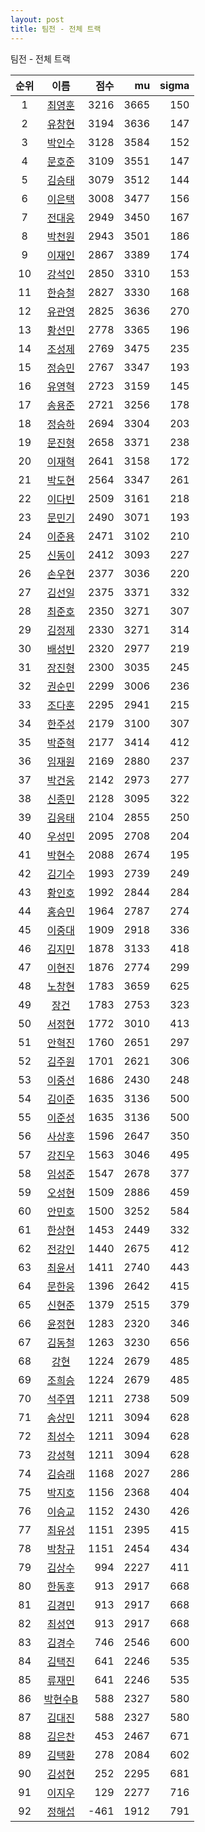 ```yaml
---
layout: post
title: 팀전 - 전체 트랙
---
```


팀전 - 전체 트랙

| 순위 | 이름 | 점수 | mu | sigma |
|:---:|:---:|---:|---:|---:|
| 1 | [최영훈](../choiyeonghun) | 3216 | 3665 | 150 |
| 2 | [유창현](../yuchanghyeon) | 3194 | 3636 | 147 |
| 3 | [박인수](../bakinsu) | 3128 | 3584 | 152 |
| 4 | [문호준](../munhojun) | 3109 | 3551 | 147 |
| 5 | [김승태](../gimseungtae) | 3079 | 3512 | 144 |
| 6 | [이은택](../ieuntaek) | 3008 | 3477 | 156 |
| 7 | [전대웅](../jeondaewoong) | 2949 | 3450 | 167 |
| 8 | [박천원](../bakcheonwon) | 2943 | 3501 | 186 |
| 9 | [이재인](../ijaein) | 2867 | 3389 | 174 |
| 10 | [강석인](../gangseokin) | 2850 | 3310 | 153 |
| 11 | [한승철](../hanseungcheol) | 2827 | 3330 | 168 |
| 12 | [유관영](../yugwanyeong) | 2825 | 3636 | 270 |
| 13 | [황선민](../hwangseongmin) | 2778 | 3365 | 196 |
| 14 | [조성제](../joseongje) | 2769 | 3475 | 235 |
| 15 | [정승민](../jeongseungmin) | 2767 | 3347 | 193 |
| 16 | [유영혁](../yuyeonghyeok) | 2723 | 3159 | 145 |
| 17 | [송용준](../songyongjun) | 2721 | 3256 | 178 |
| 18 | [정승하](../jeongseungha) | 2694 | 3304 | 203 |
| 19 | [문진형](../munjinhyeong) | 2658 | 3371 | 238 |
| 20 | [이재혁](../ijaehyeok) | 2641 | 3158 | 172 |
| 21 | [박도현](../bakdohyeon) | 2564 | 3347 | 261 |
| 22 | [이다빈](../idabin) | 2509 | 3161 | 218 |
| 23 | [문민기](../munmingi) | 2490 | 3071 | 193 |
| 24 | [이준용](../ijunyong) | 2471 | 3102 | 210 |
| 25 | [신동이](../shindongi) | 2412 | 3093 | 227 |
| 26 | [손우현](../sonuhyeon) | 2377 | 3036 | 220 |
| 27 | [김선일](../gimseonil) | 2375 | 3371 | 332 |
| 28 | [최준호](../choijunho) | 2350 | 3271 | 307 |
| 29 | [김정제](../gimjeongje) | 2330 | 3271 | 314 |
| 30 | [배성빈](../baeseongbin) | 2320 | 2977 | 219 |
| 31 | [장진형](../jangjinhyeong) | 2300 | 3035 | 245 |
| 32 | [권순민](../gweonsoonmin) | 2299 | 3006 | 236 |
| 33 | [조다훈](../jodahun) | 2295 | 2941 | 215 |
| 34 | [한주성](../hanjuseong) | 2179 | 3100 | 307 |
| 35 | [박준혁](../bakjunhyeok) | 2177 | 3414 | 412 |
| 36 | [임재원](../imjaewon) | 2169 | 2880 | 237 |
| 37 | [박건웅](../bakgeonung) | 2142 | 2973 | 277 |
| 38 | [신종민](../shinjongmin) | 2128 | 3095 | 322 |
| 39 | [김응태](../gimeungtae) | 2104 | 2855 | 250 |
| 40 | [우성민](../useongmin) | 2095 | 2708 | 204 |
| 41 | [박현수](../bakhyeonsu) | 2088 | 2674 | 195 |
| 42 | [김기수](../gimgisu) | 1993 | 2739 | 249 |
| 43 | [황인호](../hwanginho) | 1992 | 2844 | 284 |
| 44 | [홍승민](../hongseungmin) | 1964 | 2787 | 274 |
| 45 | [이중대](../ijungdae) | 1909 | 2918 | 336 |
| 46 | [김지민](../gimjimin) | 1878 | 3133 | 418 |
| 47 | [이현진](../ihyeonjin) | 1876 | 2774 | 299 |
| 48 | [노창현](../nochanghyeon) | 1783 | 3659 | 625 |
| 49 | [장건](../janggeon) | 1783 | 2753 | 323 |
| 50 | [서정현](../seojeonghyeon) | 1772 | 3010 | 413 |
| 51 | [안혁진](../anhyeokjin) | 1760 | 2651 | 297 |
| 52 | [김주원](../gimjuwon) | 1701 | 2621 | 306 |
| 53 | [이중선](../ijungseon) | 1686 | 2430 | 248 |
| 54 | [김이준](../gimijun) | 1635 | 3136 | 500 |
| 55 | [이준성](../ijunseong) | 1635 | 3136 | 500 |
| 56 | [사상훈](../sasanghun) | 1596 | 2647 | 350 |
| 57 | [강진우](../gangjinwu) | 1563 | 3046 | 495 |
| 58 | [임성준](../imseongjun) | 1547 | 2678 | 377 |
| 59 | [오성현](../oseonghyeon) | 1509 | 2886 | 459 |
| 60 | [안민호](../anminho) | 1500 | 3252 | 584 |
| 61 | [한상현](../hansanghyeon) | 1453 | 2449 | 332 |
| 62 | [전강인](../jeongangin) | 1440 | 2675 | 412 |
| 63 | [최윤서](../choiyunseo) | 1411 | 2740 | 443 |
| 64 | [문한웅](../munhanung) | 1396 | 2642 | 415 |
| 65 | [신현준](../shinhyeonjun) | 1379 | 2515 | 379 |
| 66 | [윤정현](../yunjeonghyeon) | 1283 | 2320 | 346 |
| 67 | [김동철](../gimdongcheol) | 1263 | 3230 | 656 |
| 68 | [강현](../ganghyeon) | 1224 | 2679 | 485 |
| 69 | [조희승](../joheeseung) | 1224 | 2679 | 485 |
| 70 | [석주엽](../seokjuyeob) | 1211 | 2738 | 509 |
| 71 | [송상민](../songsangmin) | 1211 | 3094 | 628 |
| 72 | [최성수](../choiseongsu) | 1211 | 3094 | 628 |
| 73 | [강성혁](../gangseonghyeok) | 1211 | 3094 | 628 |
| 74 | [김승래](../gimseungrae) | 1168 | 2027 | 286 |
| 75 | [박지호](../bakjiho) | 1156 | 2368 | 404 |
| 76 | [이승교](../iseunggyo) | 1152 | 2430 | 426 |
| 77 | [최유성](../choiyuseong) | 1151 | 2395 | 415 |
| 78 | [박창규](../bakchanggyu) | 1151 | 2454 | 434 |
| 79 | [김상수](../gimsangsu) | 994 | 2227 | 411 |
| 80 | [한동훈](../handonghun) | 913 | 2917 | 668 |
| 81 | [김경민](../gimgyeongmin) | 913 | 2917 | 668 |
| 82 | [최성연](../choiseongyeon) | 913 | 2917 | 668 |
| 83 | [김경수](../gimgyeongsu) | 746 | 2546 | 600 |
| 84 | [김택진](../gimtaekjin) | 641 | 2246 | 535 |
| 85 | [류재민](../ryujaemin) | 641 | 2246 | 535 |
| 86 | [박현수B](../bakhyeonsu-b) | 588 | 2327 | 580 |
| 87 | [김대진](../gimdaejin) | 588 | 2327 | 580 |
| 88 | [김은찬](../gimeunchan) | 453 | 2467 | 671 |
| 89 | [김택환](../gimtaekhwan) | 278 | 2084 | 602 |
| 90 | [김성현](../gimseonghyeon) | 252 | 2295 | 681 |
| 91 | [이지우](../ijiu) | 129 | 2277 | 716 |
| 92 | [정해섭](../jeonghaeseop) | -461 | 1912 | 791 |
